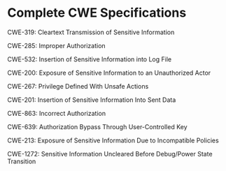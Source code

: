 

# Complete CWE Specifications

CWE-319: Cleartext Transmission of Sensitive Information

CWE-285: Improper Authorization

CWE-532: Insertion of Sensitive Information into Log File

CWE-200: Exposure of Sensitive Information to an Unauthorized Actor

CWE-267: Privilege Defined With Unsafe Actions

CWE-201: Insertion of Sensitive Information Into Sent Data

CWE-863: Incorrect Authorization

CWE-639: Authorization Bypass Through User-Controlled Key

CWE-213: Exposure of Sensitive Information Due to Incompatible Policies

CWE-1272: Sensitive Information Uncleared Before Debug/Power State Transition